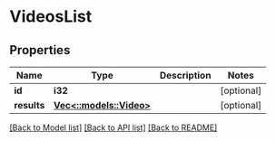 # VideosList

## Properties

Name | Type | Description | Notes
------------ | ------------- | ------------- | -------------
**id** | **i32** |  | [optional] 
**results** | [**Vec<::models::Video>**](Video.md) |  | [optional]

[[Back to Model list]](../README.md#documentation-for-models) [[Back to API list]](../README.md#documentation-for-api-endpoints) [[Back to README]](../README.md)


